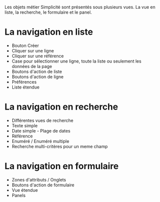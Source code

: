 Les objets métier Simplicité sont présentés sous plusieurs vues.
La vue en liste, la recherche, le formulaire et le panel.


La navigation en liste
===

* Bouton Créer
* Cliquer sur une ligne
* Cliquer sur une référence
* Case pour sélectionner une ligne, toute la liste ou seulement les données de la page
* Boutons d'action de liste
* Boutons d'action de ligne
* Préférences
* Liste étendue

La navigation en recherche
=======

* Différentes vues de recherche
* Texte simple
* Date simple - Plage de dates
* Référence
* Enuméré / Enuméré multiple
* Recherche multi-critères pour un meme champ

La navigation en formulaire
======

* Zones d'attributs / Onglets
* Boutons d'action de formulaire
* Vue étendue
* Panels
